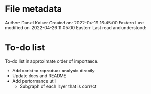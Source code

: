 # File metadata

Author: Daniel Kaiser
Created on: 2022-04-19 16:45:00 Eastern
Last modified on: 2022-04-26 11:05:00 Eastern
Last read and understood:

# To-do list

To-do list in approximate order of importance.

- Add script to reproduce analysis directly
- Update docs and README
- Add performance util
    - Subgraph of each layer that is correct
